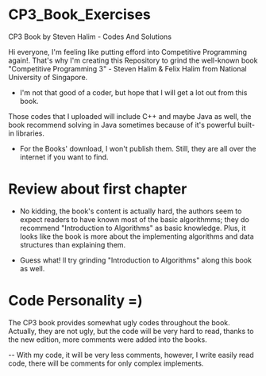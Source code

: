 # CP3_Book_Exercises
CP3 Book by Steven Halim - Codes And Solutions

Hi everyone, 
I'm feeling like putting efford into Competitive Programming again!. That's why I'm creating this Repository to grind the well-known book "Competitive Programming 3" - Steven Halim & Felix Halim from National University of Singapore. 

- I'm not that good of a coder, but hope that I will get a lot out from this book. 

Those codes that I uploaded will include C++ and maybe Java as well, the book recommend solving in Java sometimes because of it's powerful built-in libraries.

- For the Books' download, I won't publish them. Still, they are all over the internet if you want to find.

# Review about first chapter
- No kidding, the book's content is actually hard, the authors seem to expect readers to have known most of the basic algorithmms; they do recommend "Introduction to Algorithms" as basic knowledge. Plus, it looks like the book is more about the implementing algorithms and data structures than explaining them. 

- Guess what! ll try grinding "Introduction to Algorithms" along this book as well. 

# Code Personality =)
The CP3 book provides somewhat ugly codes throughout the book. Actually, they are not ugly, but the code will be very hard to read, thanks to the new edition, more comments were added into the books.

-- With my code, it will be very less comments, however, I write easily read code, there will be comments for only complex implements.


